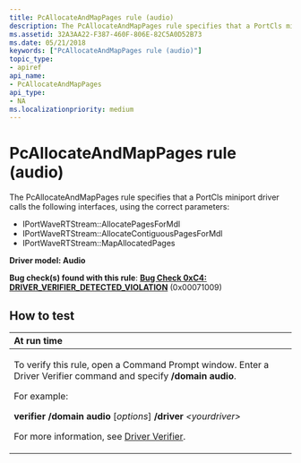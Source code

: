 ```yaml
---
title: PcAllocateAndMapPages rule (audio)
description: The PcAllocateAndMapPages rule specifies that a PortCls miniport driver calls the following interfaces, using the correct parameters IPortWaveRTStream AllocatePagesForMdlIPortWaveRTStream AllocateContiguousPagesForMdl IPortWaveRTStream MapAllocatedPages.
ms.assetid: 32A3AA22-F387-460F-806E-82C5A0D52B73
ms.date: 05/21/2018
keywords: ["PcAllocateAndMapPages rule (audio)"]
topic_type:
- apiref
api_name:
- PcAllocateAndMapPages
api_type:
- NA
ms.localizationpriority: medium
---
```


# PcAllocateAndMapPages rule (audio)


The PcAllocateAndMapPages rule specifies that a PortCls miniport driver calls the following interfaces, using the correct parameters:

-   IPortWaveRTStream::AllocatePagesForMdl
-   IPortWaveRTStream::AllocateContiguousPagesForMdl
-   IPortWaveRTStream::MapAllocatedPages

**Driver model: Audio**

**Bug check(s) found with this rule**: [**Bug Check 0xC4: DRIVER\_VERIFIER\_DETECTED\_VIOLATION**](../debugger/bug-check-0xc4--driver-verifier-detected-violation.md) (0x00071009)


How to test
-----------

<table>
<colgroup>
<col width="100%" />
</colgroup>
<thead>
<tr class="header">
<th align="left">At run time</th>
</tr>
</thead>
<tbody>
<tr class="odd">
<td align="left"><p>To verify this rule, open a Command Prompt window. Enter a Driver Verifier command and specify <strong>/domain audio</strong>.</p>
<p>For example:</p>
<p><strong>verifier /domain audio</strong> [<em>options</em>] <strong>/driver</strong> <em>&lt;yourdriver&gt;</em></p>
<p>For more information, see <a href="https://docs.microsoft.com/windows-hardware/drivers/devtest/driver-verifier" data-raw-source="[Driver Verifier](./driver-verifier.md)">Driver Verifier</a>.</p></td>
</tr>
</tbody>
</table>

 

 


